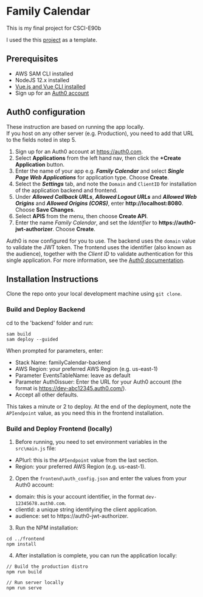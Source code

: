 # Family Calendar

This is my final project for CSCI-E90b 

I used the this [project](https://github.com/aws-samples/ask-around-me/) as a template. 

## Prerequisites

* AWS SAM CLI installed
* NodeJS 12.x installed
* [Vue.js and Vue CLI installed](https://vuejs.org/v2/guide/installation.html)
* Sign up for an [Auth0 account](https://auth0.com/)

## Auth0 configuration
These instruction are based on running the app locally.</br>
If you host on any other server (e.g. Production), you need to add that URL to the fields noted in step 5.

1. Sign up for an Auth0 account at https://auth0.com. 
2. Select **Applications** from the left hand nav, then click the **+Create Application** button.
3. Enter the name of your app e.g. ***Family Calendar*** and select ***Single Page Web Applications*** for application type. Choose **Create**.
4. Select the ***Settings*** tab, and note the `Domain` and `ClientID` for installation of the application backend and frontend.
5. Under ***Allowed Callback URLs***, ***Allowed Logout URLs*** and ***Allowed Web Origins*** and ***Allowed Origins (CORS)***, enter **http://localhost:8080**. Choose **Save Changes**.
6. Select **APIS** from the menu, then choose **Create API**.
7. Enter the name *Family Calendar*, and set the *Identifier* to **https://auth0-jwt-authorizer**. Choose **Create**.

Auth0 is now configured for you to use. The backend uses the `domain` value to validate the JWT token. The frontend uses the identifier (also known as the audience), together with the *Client ID* to validate authentication for this single application. For more information, see the [Auth0 documentation](https://auth0.com/docs/api/authentication).

## Installation Instructions

Clone the repo onto your local development machine using `git clone`.

### Build and Deploy Backend

cd to the 'backend' folder and run:
```
sam build
sam deploy --guided
```

When prompted for parameters, enter:
- Stack Name: familyCalendar-backend
- AWS Region: your preferred AWS Region (e.g. us-east-1)
- Parameter EventsTableName: leave as default
- Parameter Auth0issuer: Enter the URL for your Auth0 account (the format is https://dev-abc12345.auth0.com/).
- Accept all other defaults.

This takes a minute or 2 to deploy. At the end of the deployment, note the `APIendpoint` value, as you need this in the frontend installation.

### Build and Deploy Frontend (locally)

1. Before running, you need to set environment variables in the `src\main.js` file:

- APIurl: this is the `APIendpoint` value from the last section.
- Region: your preferred AWS Region (e.g. us-east-1).

2. Open the `frontend\auth_config.json` and enter the values from your Auth0 account:
- domain: this is your account identifier, in the format `dev-12345678.auth0.com`.
- clientId: a unique string identifying the client application.
- audience: set to https://auth0-jwt-authorizer.

3. Run the NPM installation:

```
cd ../frontend
npm install
```
4. After installation is complete, you can run the application locally:

```
// Build the production distro
npm run build

// Run server locally
npm run serve
```
